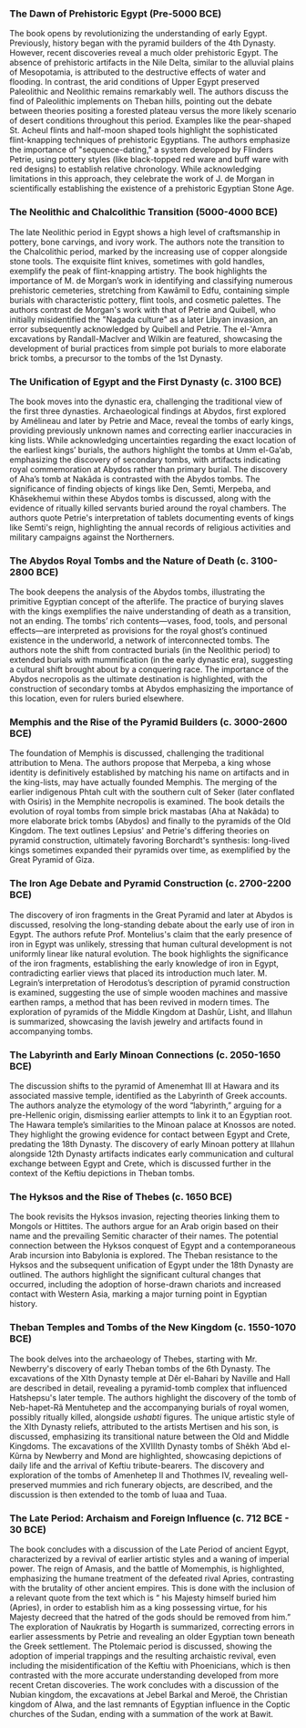 ### The Dawn of Prehistoric Egypt (Pre-5000 BCE)

The book opens by revolutionizing the understanding of early Egypt.  Previously, history began with the pyramid builders of the 4th Dynasty.  However, recent discoveries reveal a much older prehistoric Egypt.  The absence of prehistoric artifacts in the Nile Delta, similar to the alluvial plains of Mesopotamia, is attributed to the destructive effects of water and flooding. In contrast, the arid conditions of Upper Egypt preserved Paleolithic and Neolithic remains remarkably well.  The authors discuss the find of Paleolithic implements on Theban hills,  pointing out the debate between theories positing a forested plateau versus the more likely scenario of desert conditions throughout this period. Examples like the pear-shaped St. Acheul flints and half-moon shaped tools highlight the sophisticated flint-knapping techniques of prehistoric Egyptians.  The authors emphasize the importance of "sequence-dating," a system developed by Flinders Petrie, using pottery styles (like black-topped red ware and buff ware with red designs) to establish relative chronology.  While acknowledging limitations in this approach, they celebrate the work of  J. de Morgan in scientifically establishing the existence of a prehistoric Egyptian Stone Age.


### The Neolithic and Chalcolithic Transition (5000-4000 BCE)

The late Neolithic period in Egypt shows a high level of craftsmanship in pottery, bone carvings, and ivory work.  The authors note the transition to the Chalcolithic period, marked by the increasing use of copper alongside stone tools.  The exquisite flint knives, sometimes with gold handles, exemplify the peak of flint-knapping artistry.  The book highlights the importance of  M. de Morgan’s work in identifying and classifying numerous prehistoric cemeteries, stretching from Kawâmil to Edfu, containing simple burials with characteristic pottery, flint tools, and cosmetic palettes. The authors contrast de Morgan's work with that of Petrie and Quibell, who initially misidentified the "Nagada culture" as a later Libyan invasion, an error subsequently acknowledged by Quibell and Petrie. The el-'Amra excavations by Randall-Maclver and Wilkin are featured, showcasing the development of burial practices from simple pot burials to more elaborate brick tombs, a precursor to the tombs of the 1st Dynasty.


### The Unification of Egypt and the First Dynasty (c. 3100 BCE)

The book moves into the dynastic era, challenging the traditional view of the first three dynasties.  Archaeological findings at Abydos, first explored by Amélineau and later by Petrie and Mace, reveal the tombs of early kings, providing previously unknown names and correcting earlier inaccuracies in king lists. While acknowledging uncertainties regarding the exact location of the earliest kings’ burials, the authors highlight the tombs at Umm el-Ga’ab, emphasizing the discovery of secondary tombs, with artifacts indicating royal commemoration at Abydos rather than primary burial.  The discovery of Aha’s tomb at Nakâda is contrasted with the Abydos tombs. The significance of finding objects of kings like Den, Semti, Merpeba, and Khâsekhemui within these Abydos tombs is discussed, along with the evidence of ritually killed servants buried around the royal chambers. The authors quote Petrie's interpretation of tablets documenting events of kings like Semti's reign, highlighting the annual records of religious activities and military campaigns against the Northerners.  


### The Abydos Royal Tombs and the Nature of Death (c. 3100-2800 BCE)

The book deepens the analysis of the Abydos tombs, illustrating the primitive Egyptian concept of the afterlife. The practice of burying slaves with the kings exemplifies the naive understanding of death as a transition, not an ending.  The tombs’ rich contents—vases, food, tools, and personal effects—are interpreted as provisions for the royal ghost’s continued existence in the underworld, a network of interconnected tombs.  The authors note the shift from contracted burials (in the Neolithic period) to extended burials with mummification (in the early dynastic era), suggesting a cultural shift brought about by a conquering race. The importance of the Abydos necropolis as the ultimate destination is highlighted, with the construction of secondary tombs at Abydos emphasizing the importance of this location, even for rulers buried elsewhere.


### Memphis and the Rise of the Pyramid Builders (c. 3000-2600 BCE)

The foundation of Memphis is discussed, challenging the traditional attribution to Mena. The authors propose that Merpeba, a king whose identity is definitively established by matching his name on artifacts and in the king-lists, may have actually founded Memphis. The merging of the earlier indigenous Phtah cult with the southern cult of Seker (later conflated with Osiris) in the Memphite necropolis is examined. The book details the evolution of royal tombs from simple brick mastabas (Aha at Nakâda) to more elaborate brick tombs (Abydos) and finally to the pyramids of the Old Kingdom. The text outlines Lepsius' and Petrie's differing theories on pyramid construction, ultimately favoring Borchardt's synthesis: long-lived kings sometimes expanded their pyramids over time, as exemplified by the Great Pyramid of Giza.


### The Iron Age Debate and Pyramid Construction (c. 2700-2200 BCE)

The discovery of iron fragments in the Great Pyramid and later at Abydos is discussed, resolving the long-standing debate about the early use of iron in Egypt.  The authors refute Prof. Montelius's claim that the early presence of iron in Egypt was unlikely, stressing that human cultural development is not uniformly linear like natural evolution.  The book highlights the significance of the iron fragments, establishing the early knowledge of iron in Egypt, contradicting earlier views that placed its introduction much later.  M. Legrain’s interpretation of Herodotus’s description of pyramid construction is examined, suggesting the use of simple wooden machines and massive earthen ramps, a method that has been revived in modern times.  The exploration of pyramids of the Middle Kingdom at Dashûr, Lisht, and Illahun is summarized, showcasing the lavish jewelry and artifacts found in accompanying tombs.


### The Labyrinth and Early Minoan Connections (c. 2050-1650 BCE)

The discussion shifts to the pyramid of Amenemhat III at Hawara and its associated massive temple, identified as the Labyrinth of Greek accounts.  The authors analyze the etymology of the word “labyrinth,” arguing for a pre-Hellenic origin, dismissing earlier attempts to link it to an Egyptian root.  The Hawara temple’s similarities to the Minoan palace at Knossos are noted. They highlight the growing evidence for contact between Egypt and Crete, predating the 18th Dynasty. The discovery of early Minoan pottery at Illahun alongside 12th Dynasty artifacts indicates early communication and cultural exchange between Egypt and Crete, which is discussed further in the context of the Keftiu depictions in Theban tombs.


### The Hyksos and the Rise of Thebes (c. 1650 BCE)

The book revisits the Hyksos invasion, rejecting theories linking them to Mongols or Hittites.  The authors argue for an Arab origin based on their name and the prevailing Semitic character of their names. The potential connection between the Hyksos conquest of Egypt and a contemporaneous Arab incursion into Babylonia is explored. The Theban resistance to the Hyksos and the subsequent unification of Egypt under the 18th Dynasty are outlined.  The authors highlight the significant cultural changes that occurred, including the adoption of horse-drawn chariots and increased contact with Western Asia, marking a major turning point in Egyptian history.


### Theban Temples and Tombs of the New Kingdom (c. 1550-1070 BCE)

The book delves into the archaeology of Thebes, starting with Mr. Newberry's discovery of early Theban tombs of the 6th Dynasty. The excavations of the XIth Dynasty temple at Dêr el-Bahari by Naville and Hall are described in detail, revealing a pyramid-tomb complex that influenced Hatshepsu's later temple.  The authors highlight the discovery of the tomb of Neb-hapet-Râ Mentuhetep and the accompanying burials of royal women, possibly ritually killed, alongside _ushabti_ figures.  The unique artistic style of the XIth Dynasty reliefs, attributed to the artists Mertisen and his son, is discussed, emphasizing its transitional nature between the Old and Middle Kingdoms.  The excavations of the XVIIIth Dynasty tombs of Shêkh ‘Abd el-Kûrna by Newberry and Mond are highlighted, showcasing depictions of daily life and the arrival of Keftiu tribute-bearers.  The discovery and exploration of the tombs of Amenhetep II and Thothmes IV, revealing well-preserved mummies and rich funerary objects, are described, and the discussion is then extended to the tomb of Iuaa and Tuaa.


### The Late Period: Archaism and Foreign Influence (c. 712 BCE - 30 BCE)

The book concludes with a discussion of the Late Period of ancient Egypt, characterized by a revival of earlier artistic styles and a waning of imperial power. The reign of Amasis, and the battle of Momemphis, is highlighted, emphasizing the humane treatment of the defeated rival Apries, contrasting with the brutality of other ancient empires. This is done with the inclusion of a relevant quote from the text which is “ his Majesty himself buried him (Apries), in order to establish him as a king possessing virtue, for his Majesty decreed that the hatred of the gods should be removed from him.” The exploration of Naukratis by Hogarth is summarized, correcting errors in earlier assessments by Petrie and revealing an older Egyptian town beneath the Greek settlement.  The Ptolemaic period is discussed, showing the adoption of imperial trappings and the resulting archaistic revival, even including the misidentification of the Keftiu with Phoenicians, which is then contrasted with the more accurate understanding developed from more recent Cretan discoveries. The work concludes with a discussion of the Nubian kingdom, the excavations at Jebel Barkal and Meroë, the Christian kingdom of Alwa, and the last remnants of Egyptian influence in the Coptic churches of the Sudan, ending with a summation of the work at Bawit.

